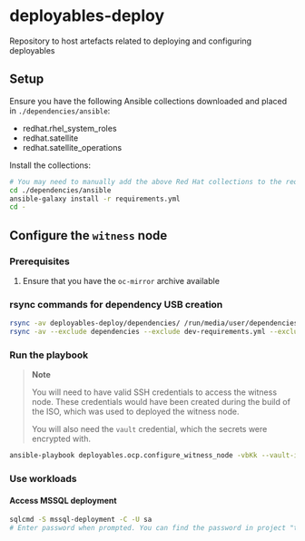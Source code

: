 # deployables-deploy
Repository to host artefacts related to deploying and configuring deployables

## Setup
Ensure you have the following Ansible collections downloaded and placed in `./dependencies/ansible`:
  - redhat.rhel_system_roles
  - redhat.satellite
  - redhat.satellite_operations

Install the collections:
```bash
# You may need to manually add the above Red Hat collections to the requirements.yml file
cd ./dependencies/ansible
ansible-galaxy install -r requirements.yml
cd -
```

## Configure the `witness` node

### Prerequisites

1. Ensure that you have the `oc-mirror` archive available

### rsync commands for dependency USB creation
```bash
rsync -av deployables-deploy/dependencies/ /run/media/user/dependencies/
rsync -av --exclude dependencies --exclude dev-requirements.yml --exclude deployables.code-workspace --exclude download_and_install_deps.sh deployables-deploy /run/media/user/dependencies/
```

### Run the playbook

> **Note**
>
> You will need to have valid SSH credentials to access the witness node.
> These credentials would have been created during the build of the ISO,
> which was used to deployed the witness node.
>
> You will also need the `vault` credential, which the secrets were
> encrypted with.

```bash
ansible-playbook deployables.ocp.configure_witness_node -vbKk --vault-id @prompt
```


### Use workloads

#### Access MSSQL deployment

```bash
sqlcmd -S mssql-deployment -C -U sa
# Enter password when prompted. You can find the password in project "test" -> "Secrets" -> "mssql"
```
